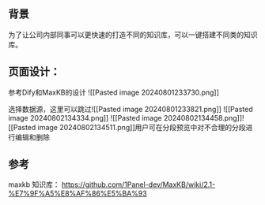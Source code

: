 
## 背景
为了让公司内部同事可以更快速的打造不同的知识库，可以一键搭建不同类的知识库。


## 页面设计：
参考Dify和MaxKB的设计
![[Pasted image 20240801233730.png]]

选择数据源，这里可以跳过![[Pasted image 20240801233821.png]]
![[Pasted image 20240802134334.png]]
![[Pasted image 20240802134458.png]]![[Pasted image 20240802134511.png]]用户可在分段预览中对不合理的分段进行编辑和删除




## 参考

maxkb 知识库： https://github.com/1Panel-dev/MaxKB/wiki/2.1-%E7%9F%A5%E8%AF%86%E5%BA%93